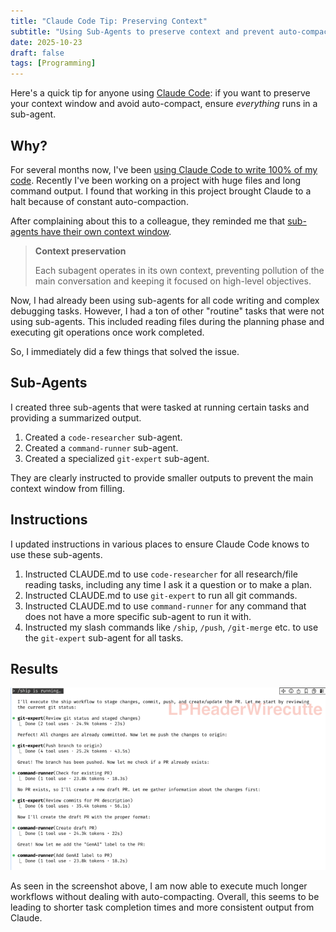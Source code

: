 ```yaml
---
title: "Claude Code Tip: Preserving Context"
subtitle: "Using Sub-Agents to preserve context and prevent auto-compaction"
date: 2025-10-23
draft: false
tags: [Programming]
---
```


Here's a quick tip for anyone using [Claude Code](https://docs.claude.com/en/docs/claude-code): if you want to preserve your context window and avoid auto-compact, ensure _everything_ runs in a sub-agent.

## Why?

For several months now, I've been [using Claude Code to write 100% of my code](/programming/my-claude-code-setup). Recently I've been working on a project with huge files and long command output. I found that working in this project brought Claude to a halt because of constant auto-compaction.

After complaining about this to a colleague, they reminded me that [sub-agents have their own context window](https://docs.claude.com/en/docs/claude-code/sub-agents).

> **Context preservation**
>
> Each subagent operates in its own context, preventing pollution of the main conversation and keeping it focused on high-level objectives.

Now, I had already been using sub-agents for all code writing and complex debugging tasks. However, I had a ton of other "routine" tasks that were not using sub-agents. This included reading files during the planning phase and executing git operations once work completed.

So, I immediately did a few things that solved the issue.

## Sub-Agents

I created three sub-agents that were tasked at running certain tasks and providing a summarized output.

1. Created a `code-researcher` sub-agent.
2. Created a `command-runner` sub-agent.
3. Created a specialized `git-expert` sub-agent.

They are clearly instructed to provide smaller outputs to prevent the main context window from filling.

## Instructions

I updated instructions in various places to ensure Claude Code knows to use these sub-agents.

1. Instructed CLAUDE.md to use `code-researcher` for all research/file reading tasks, including any time I ask it a question or to make a plan.
2. Instructed CLAUDE.md to use `git-expert` to run all git commands.
3. Instructed CLAUDE.md to use `command-runner` for any command that does not have a more specific sub-agent to run it with.
4. Instructed my slash commands like `/ship`, `/push`, `/git-merge` etc. to use the `git-expert` sub-agent for all tasks.

## Results

![Using 150k tokens without auto-compacting](/image/programming/claude-commands.png)

As seen in the screenshot above, I am now able to execute much longer workflows without dealing with auto-compacting. Overall, this seems to be leading to shorter task completion times and more consistent output from Claude.
